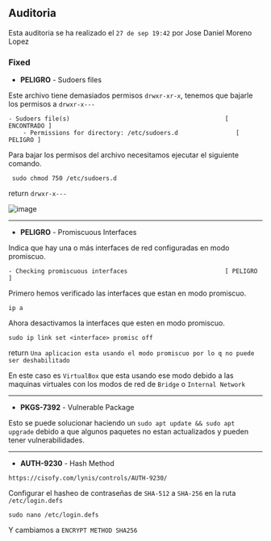 ## Auditoria
Esta auditoria se ha realizado el `27 de sep 19:42` por Jose Daniel Moreno Lopez



### Fixed

- **PELIGRO** - Sudoers files

Este archivo tiene demasiados permisos `drwxr-xr-x`, tenemos que bajarle los permisos a `drwxr-x---`
```
- Sudoers file(s)                                           [ ENCONTRADO ]
    - Permissions for directory: /etc/sudoers.d                [ PELIGRO ]
```

Para bajar los permisos del archivo necesitamos ejecutar el siguiente comando.
```
 sudo chmod 750 /etc/sudoers.d
```
return `drwxr-x---`

![image](https://github.com/user-attachments/assets/1ef10c8d-2ccd-4ed8-8704-d1ff546e057e)

---

- **PELIGRO** - Promiscuous Interfaces

Indica que hay una o más interfaces de red configuradas en modo promiscuo.
```
- Checking promiscuous interfaces                           [ PELIGRO ]
```

Primero hemos verificado las interfaces que estan en modo promiscuo.
```
ip a
```
Ahora desactivamos la interfaces que esten en modo promiscuo.
```
sudo ip link set <interface> promisc off
```
return `Una aplicacion esta usando el modo promiscuo por lo q no puede ser deshabilitado`

En este caso es `VirtualBox` que esta usando ese modo debido a las maquinas virtuales con los modos de red de `Bridge` o `Internal Network`

---

- **PKGS-7392** - Vulnerable Package

Esto se puede solucionar haciendo un `sudo apt update && sudo apt upgrade` debido a que algunos paquetes no estan actualizados y pueden tener vulnerabilidades.

---

- **AUTH-9230** - Hash Method

```
https://cisofy.com/lynis/controls/AUTH-9230/
```

Configurar el hasheo de contraseñas de `SHA-512` a `SHA-256` en la ruta `/etc/login.defs`
```
sudo nano /etc/login.defs
```
Y cambiamos a `ENCRYPT METHOD SHA256`
